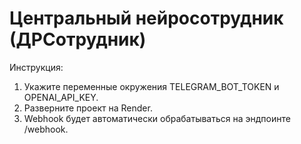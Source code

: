 # Центральный нейросотрудник (ДРСотрудник)

Инструкция:
1. Укажите переменные окружения TELEGRAM_BOT_TOKEN и OPENAI_API_KEY.
2. Разверните проект на Render.
3. Webhook будет автоматически обрабатываться на эндпоинте /webhook.